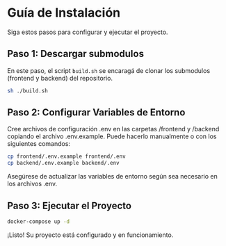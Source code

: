 # Guía de Instalación

Siga estos pasos para configurar y ejecutar el proyecto.

## Paso 1: Descargar submodulos

En este paso, el script `build.sh` se encaragá de clonar los submodulos (frontend y backend) del repositorio.

```bash
sh ./build.sh
```

## Paso 2: Configurar Variables de Entorno

Cree archivos de configuración .env en las carpetas /frontend y /backend copiando el archivo .env.example. Puede hacerlo manualmente o con los siguientes comandos:

```bash
cp frontend/.env.example frontend/.env
cp backend/.env.example backend/.env
```

Asegúrese de actualizar las variables de entorno según sea necesario en los archivos .env.

## Paso 3: Ejecutar el Proyecto

```bash
docker-compose up -d
```

¡Listo! Su proyecto está configurado y en funcionamiento.
